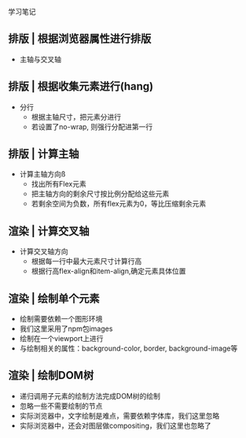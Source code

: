 学习笔记

## 排版 | 根据浏览器属性进行排版

- 主轴与交叉轴

## 排版 | 根据收集元素进行(hang)

- 分行
    - 根据主轴尺寸，把元素分进行
    - 若设置了no-wrap, 则强行分配进第一行

## 排版 | 计算主轴

- 计算主轴方向ß
    - 找出所有Flex元素
    - 把主轴方向的剩余尺寸按比例分配给这些元素
    - 若剩余空间为负数，所有flex元素为0，等比压缩剩余元素

## 渲染 | 计算交叉轴

- 计算交叉轴方向
    - 根据每一行中最大元素尺寸计算行高
    - 根据行高flex-align和item-align,确定元素具体位置

## 渲染 | 绘制单个元素

- 绘制需要依赖一个图形环境
- 我们这里采用了npm包images
- 绘制在一个viewport上进行
- 与绘制相关的属性：background-color, border, background-image等

## 渲染 | 绘制DOM树

- 递归调用子元素的绘制方法完成DOM树的绘制
- 忽略一些不需要绘制的节点
- 实际浏览器中，文字绘制是难点，需要依赖字体库，我们这里忽略
- 实际浏览器中，还会对图层做compositing，我们这里也忽略了
